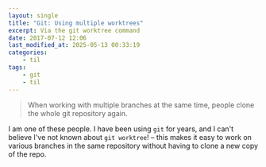 ```yaml
---
layout: single
title: "Git: Using multiple worktrees"
excerpt: Via the git worktree command
date: 2017-07-12 12:06
last_modified_at: 2025-05-13 00:33:19
categories:
    - til
tags:
    - git
    - til
---
```


> When working with multiple branches at the same time, people clone the whole
> git repository again.

I am one of these people. I have been using `git` for years, and I can't believe
I've not known about `git worktree`! – this makes it easy to work on various
branches in the same repository without having to clone a new copy of the repo.
